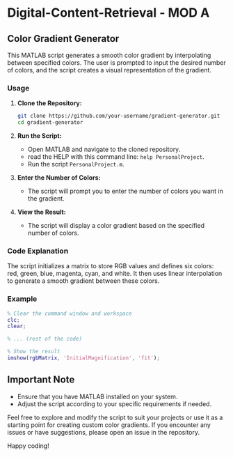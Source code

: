 # Digital-Content-Retrieval - MOD A
## Color Gradient Generator

This MATLAB script generates a smooth color gradient by interpolating between specified colors. The user is prompted to input the desired number of colors, and the script creates a visual representation of the gradient.

### Usage

1. **Clone the Repository:**
   ```bash
   git clone https://github.com/your-username/gradient-generator.git
   cd gradient-generator
   ```

2. **Run the Script:**
   - Open MATLAB and navigate to the cloned repository.
   - read the HELP with this command line: `help PersonalProject`.
   - Run the script `PersonalProject.m`.

3. **Enter the Number of Colors:**
   - The script will prompt you to enter the number of colors you want in the gradient.

4. **View the Result:**
   - The script will display a color gradient based on the specified number of colors.

### Code Explanation

The script initializes a matrix to store RGB values and defines six colors: red, green, blue, magenta, cyan, and white. It then uses linear interpolation to generate a smooth gradient between these colors.

### Example

```matlab
% Clear the command window and workspace
clc;
clear;

% ... (rest of the code)

% Show the result
imshow(rgbMatrix, 'InitialMagnification', 'fit');
```

## Important Note

- Ensure that you have MATLAB installed on your system.
- Adjust the script according to your specific requirements if needed.

Feel free to explore and modify the script to suit your projects or use it as a starting point for creating custom color gradients. If you encounter any issues or have suggestions, please open an issue in the repository.

Happy coding!
